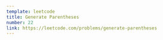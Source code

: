 ```yaml
---
template: leetcode
title: Generate Parentheses
number: 22
link: https://leetcode.com/problems/generate-parentheses
---
```

